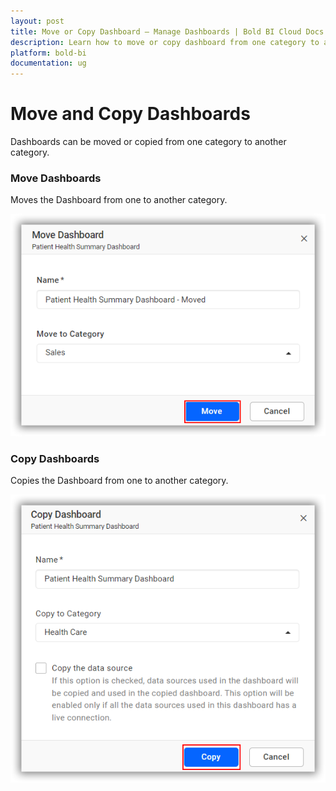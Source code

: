 ```yaml
---
layout: post
title: Move or Copy Dashboard – Manage Dashboards | Bold BI Cloud Docs
description: Learn how to move or copy dashboard from one category to another category in Bold BI Cloud application.
platform: bold-bi
documentation: ug
---
```


# Move and Copy Dashboards
Dashboards can be moved or copied from one category to another category.

### Move Dashboards
Moves the Dashboard from one to another category.

![Move Dashboards](/static/assets/cloud/managing-resources/manage-dashboards/images/move-dashboard.png)

### Copy Dashboards
Copies the Dashboard from one to another category.

![Copy Dashboards](/static/assets/cloud/managing-resources/manage-dashboards/images/copy-dashboard.png)
